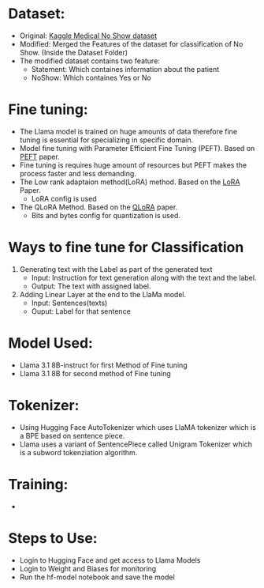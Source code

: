 # Dataset:
- Original: [Kaggle Medical No Show dataset](https://www.kaggle.com/datasets/joniarroba/noshowappointments/data)
- Modified: Merged the Features of the dataset for classification of No Show. (Inside the Dataset Folder)
- The modified dataset contains two feature:
    - Statement: Which containes information about the patient
    - NoShow: Which containes Yes or No

# Fine tuning:
- The Llama model is trained on huge amounts of data therefore fine tuning is essential for specializing in specific domain.
- Model fine tuning with Parameter Efficient Fine Tuning (PEFT). Based on [PEFT](https://arxiv.org/pdf/1902.00751) paper.
- Fine tuning is requires huge amount of resources but PEFT makes the process faster and less demanding.
- The Low rank adaptaion method(LoRA) method. Based on the [LoRA](https://arxiv.org/pdf/2106.09685) Paper.
    - LoRA config is used 
- The QLoRA Method. Based on the [QLoRA](https://arxiv.org/pdf/2305.14314) paper.
    - Bits and bytes config for quantization is used. 

# Ways to fine tune for Classification
1. Generating text with the Label as part of the generated text
   - Input: Instruction for text generation along with the text and the label.
   - Output: The text with assigned label.
2. Adding Linear Layer at the end to the LlaMa model.
   - Input: Sentences(texts)
   - Ouput: Label for that sentence


# Model Used:
- Llama 3.1 8B-instruct for first Method of Fine tuning
- Llama 3.1 8B for second method of Fine tuning

# Tokenizer:
- Using Hugging Face AutoTokenizer which uses LlaMA tokenizer which is a BPE based on sentence piece.
- Llama uses a variant of SentencePiece called Unigram Tokenizer which is a subword tokenziation algorithm.


# Training:
- 

# Steps to Use:
- Login to Hugging Face and get access to Llama Models
- Login to Weight and Biases for monitoring
- Run the hf-model notebook and save the model
